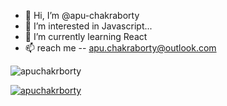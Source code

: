 - 👋 Hi, I’m @apu-chakraborty
- 👀 I’m interested in Javascript...
- 🌱 I’m currently learning React
- 📫 reach me -- apu.chakraborty@outlook.com

<p align="left"> <img src="https://komarev.com/ghpvc/?username=apuchakrborty&label=Profile%20views&color=0e75b6&style=flat" alt="apuchakrborty" /> </p>

<p align="left"> <a href="https://github.com/ryo-ma/github-profile-trophy"><img src="https://github-profile-trophy.vercel.app/?username=apuchakrborty" alt="apuchakrborty" /></a> </p>

<!---
apu-chakraborty/apu-chakraborty is a ✨ special ✨ repository because its `README.md` (this file) appears on your GitHub profile.
You can click the Preview link to take a look at your changes.
--->

